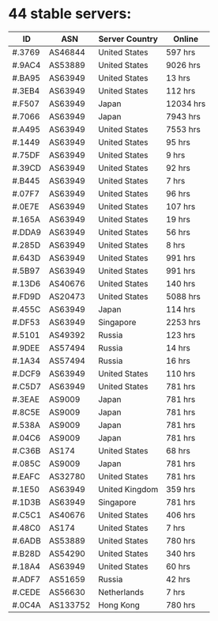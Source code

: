 # 44 stable servers:

| ID | ASN | Server Country | Online |
| ------ | ------ | ------ | ------ |
| #.3769 | AS46844 | United States | 597 hrs |
| #.9AC4 | AS53889 | United States | 9026 hrs |
| #.BA95 | AS63949 | United States | 13 hrs |
| #.3EB4 | AS63949 | United States | 112 hrs |
| #.F507 | AS63949 | Japan | 12034 hrs |
| #.7066 | AS63949 | Japan | 7943 hrs |
| #.A495 | AS63949 | United States | 7553 hrs |
| #.1449 | AS63949 | United States | 95 hrs |
| #.75DF | AS63949 | United States | 9 hrs |
| #.39CD | AS63949 | United States | 92 hrs |
| #.B445 | AS63949 | United States | 7 hrs |
| #.07F7 | AS63949 | United States | 96 hrs |
| #.0E7E | AS63949 | United States | 107 hrs |
| #.165A | AS63949 | United States | 19 hrs |
| #.DDA9 | AS63949 | United States | 56 hrs |
| #.285D | AS63949 | United States | 8 hrs |
| #.643D | AS63949 | United States | 991 hrs |
| #.5B97 | AS63949 | United States | 991 hrs |
| #.13D6 | AS40676 | United States | 140 hrs |
| #.FD9D | AS20473 | United States | 5088 hrs |
| #.455C | AS63949 | Japan | 114 hrs |
| #.DF53 | AS63949 | Singapore | 2253 hrs |
| #.5101 | AS49392 | Russia | 123 hrs |
| #.9DEE | AS57494 | Russia | 14 hrs |
| #.1A34 | AS57494 | Russia | 16 hrs |
| #.DCF9 | AS63949 | United States | 110 hrs |
| #.C5D7 | AS63949 | United States | 781 hrs |
| #.3EAE | AS9009 | Japan | 781 hrs |
| #.8C5E | AS9009 | Japan | 781 hrs |
| #.538A | AS9009 | Japan | 781 hrs |
| #.04C6 | AS9009 | Japan | 781 hrs |
| #.C36B | AS174 | United States | 68 hrs |
| #.085C | AS9009 | Japan | 781 hrs |
| #.EAFC | AS32780 | United States | 781 hrs |
| #.1E50 | AS63949 | United Kingdom | 359 hrs |
| #.1D3B | AS63949 | Singapore | 781 hrs |
| #.C5C1 | AS40676 | United States | 406 hrs |
| #.48C0 | AS174 | United States | 7 hrs |
| #.6ADB | AS53889 | United States | 780 hrs |
| #.B28D | AS54290 | United States | 340 hrs |
| #.18A4 | AS63949 | United States | 60 hrs |
| #.ADF7 | AS51659 | Russia | 42 hrs |
| #.CEDE | AS56630 | Netherlands | 7 hrs |
| #.0C4A | AS133752 | Hong Kong | 780 hrs |

